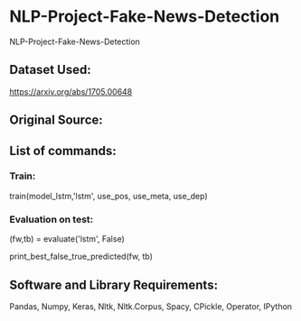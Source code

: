 # NLP-Project-Fake-News-Detection
NLP-Project-Fake-News-Detection

## Dataset Used:
https://arxiv.org/abs/1705.00648

## Original Source:


## List of commands:
### Train:

train(model_lstm,'lstm', use_pos, use_meta, use_dep)

### Evaluation on test:

(fw,tb) = evaluate('lstm', False)

print_best_false_true_predicted(fw, tb)

## Software and Library Requirements:
Pandas, Numpy, Keras, Nltk, Nltk.Corpus, Spacy, CPickle, Operator, IPython
